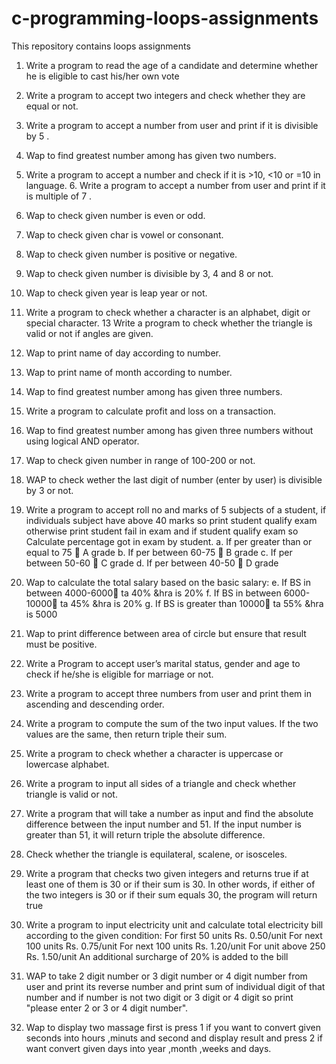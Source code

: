 # c-programming-loops-assignments
This repository contains loops assignments
1.	Write a program to read the age of a candidate and determine whether he is eligible to cast his/her own vote
2.	Write a program to accept two integers and check whether they are equal or not.
 3.	Write a program to accept a number from user and print if it is divisible by 5 .
4.	Wap to find greatest number among has given two numbers.
5.	Write a program to accept a number and check if it is >10, <10 or =10 in language.
         6.	Write a program to accept a number from user and print if it is multiple of 7 .
7.	Wap to check given number is even or odd.
8. 	Wap to check given char is vowel or consonant.
  9.	Wap to check given number is positive or negative.
10.	Wap to check given number is divisible by 3, 4 and 8 or not.
11.	Wap to check given year is leap year or not.
12.	Write a program to check whether a character is an alphabet, digit or special character.
13	Write a program to check whether the triangle is valid or not if angles are given.
14.	Wap to print name of day according to number.
15.	Wap to print name of month according to number.
16.	Wap to find greatest number among has given three numbers.
17.	Write a program to calculate profit and loss on a transaction.
18.	Wap to find greatest number among has given three numbers without using logical AND operator.
19.	Wap to check given number in range of 100-200 or not.
20.	WAP to check wether the last digit of number (enter by user) is divisible by 3 or not.

21.	Write a program to accept roll no and marks of 5 subjects of a student, if individuals  subject have above 40 marks so print student qualify exam otherwise print student fail in exam and if student qualify exam so Calculate  percentage got in exam  by  student.
a.	If per greater than or equal to 75  A grade
b.	If per between 60-75  B grade
c.	If per between 50-60  C grade
d.	If per between 40-50  D grade
22.	Wap to calculate the total salary based on the basic salary:
e.	If  BS in between 4000-6000 ta 40% &hra is 20%
f.	If  BS in between 6000-10000 ta 45% &hra is 20%
g.	If  BS is greater than 10000 ta 55% &hra is 5000
23.	Wap to print difference between area of circle but ensure that result must be positive.
24.	Write a Program to accept user’s marital status, gender and age to check if he/she is eligible for marriage or not.
25.	Write a program to accept three numbers from user and print them in ascending and descending order.
26.	Write a  program to compute the sum of the two input values. If the two values are the same, then return triple their sum.
27.	Write a  program to check whether a character is uppercase or lowercase alphabet.

28.	Write a program to input all sides of a triangle and check whether triangle is valid or not.

29.
	Write a program that will take a number as input and find the absolute difference between the input number and 51. If the input number is greater than 51, it will return triple the absolute difference.
30.	Check whether the triangle is equilateral, scalene, or isosceles.
31.	Write a program that checks two given integers and returns true if at least one of them is 30 or if their sum is 30. In other words, if either of the two integers is 30 or if their sum equals 30, the program will return true
32.	Write a  program to input electricity unit  and calculate total electricity bill according to the given condition:
For first 50 units Rs. 0.50/unit
For next 100 units Rs. 0.75/unit
For next 100 units Rs. 1.20/unit
For unit above 250 Rs. 1.50/unit
An additional surcharge of 20% is added to the bill

33.	WAP to take 2 digit number  or 3 digit number or 4 digit number from user and print    its reverse number and print sum of individual digit of that number and if number is not two digit or 3 digit or 4 digit so print "please enter 2 or 3 or 4 digit number".
34.	Wap to display two massage first is press  1 if you want to convert given seconds into hours ,minuts and second and display result and press 2 if want convert given days into year ,month ,weeks and days.
